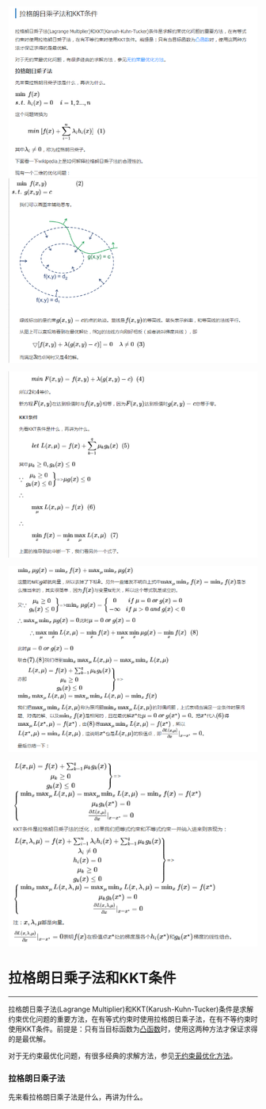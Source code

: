 ![](/assets/lg-kkt1.png)  
![](/assets/lg-kkt2.png)

![](/assets/lg-kkt3.png)

![](/assets/lg-kkt4.png)

![](/assets/lg-kkt5.png)

# 拉格朗日乘子法和KKT条件

---

拉格朗日乘子法\(Lagrange Multiplier\)和KKT\(Karush-Kuhn-Tucker\)条件是求解约束优化问题的重要方法，在有等式约束时使用拉格朗日乘子法，在有不等约束时使用KKT条件。前提是：只有当目标函数为[凸函数](https://en.wikipedia.org/wiki/Convex_function)时，使用这两种方法才保证求得的是最优解。

对于无约束最优化问题，有很多经典的求解方法，参见[无约束最优化方法](http://www.cnblogs.com/zhangchaoyang/articles/2600491.html)。

### 拉格朗日乘子法

先来看拉格朗日乘子法是什么，再讲为什么。



